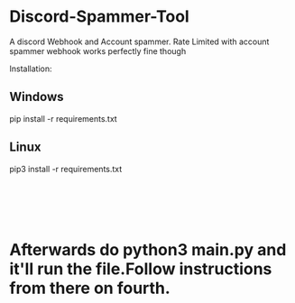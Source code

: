 # Discord-Spammer-Tool

A discord Webhook and Account spammer. Rate Limited with account spammer webhook works perfectly fine though

Installation:

<h2>Windows</h2>

pip install -r requirements.txt

<h2>Linux</h2>

pip3 install -r requirements.txt

<h1>ㅤ<h1>

<p>Afterwards do python3 main.py and it'll run the file.Follow instructions from there on fourth.</p>
